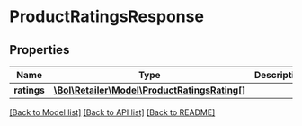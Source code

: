 # ProductRatingsResponse

## Properties
Name | Type | Description | Notes
------------ | ------------- | ------------- | -------------
**ratings** | [**\Bol\Retailer\Model\ProductRatingsRating[]**](ProductRatingsRating.md) |  | 

[[Back to Model list]](../README.md#documentation-for-models) [[Back to API list]](../README.md#documentation-for-api-endpoints) [[Back to README]](../README.md)


